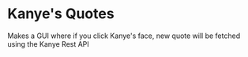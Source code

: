 # Kanye's Quotes
Makes a GUI where if you click Kanye's face, new quote will be fetched using the Kanye Rest API 
